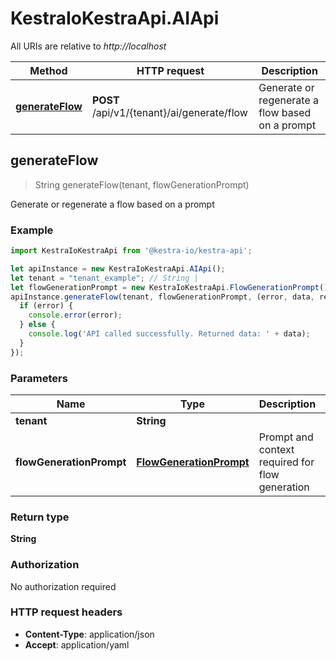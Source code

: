 # KestraIoKestraApi.AIApi

All URIs are relative to *http://localhost*

Method | HTTP request | Description
------------- | ------------- | -------------
[**generateFlow**](AIApi.md#generateFlow) | **POST** /api/v1/{tenant}/ai/generate/flow | Generate or regenerate a flow based on a prompt



## generateFlow

> String generateFlow(tenant, flowGenerationPrompt)

Generate or regenerate a flow based on a prompt

### Example

```javascript
import KestraIoKestraApi from '@kestra-io/kestra-api';

let apiInstance = new KestraIoKestraApi.AIApi();
let tenant = "tenant_example"; // String | 
let flowGenerationPrompt = new KestraIoKestraApi.FlowGenerationPrompt(); // FlowGenerationPrompt | Prompt and context required for flow generation
apiInstance.generateFlow(tenant, flowGenerationPrompt, (error, data, response) => {
  if (error) {
    console.error(error);
  } else {
    console.log('API called successfully. Returned data: ' + data);
  }
});
```

### Parameters


Name | Type | Description  | Notes
------------- | ------------- | ------------- | -------------
 **tenant** | **String**|  | 
 **flowGenerationPrompt** | [**FlowGenerationPrompt**](FlowGenerationPrompt.md)| Prompt and context required for flow generation | 

### Return type

**String**

### Authorization

No authorization required

### HTTP request headers

- **Content-Type**: application/json
- **Accept**: application/yaml

